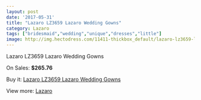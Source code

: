 ```yaml
---
layout: post
date: '2017-05-31'
title: "Lazaro LZ3659 Lazaro Wedding Gowns"
category: Lazaro
tags: ["bridesmaid","wedding","unique","dresses","little"]
image: http://img.hectodress.com/11411-thickbox_default/lazaro-lz3659-lazaro-wedding-gowns.jpg
---
```

Lazaro LZ3659 Lazaro Wedding Gowns

On Sales: **$265.76**
<a href="https://www.hectodress.com/lazaro/5642-lazaro-lz3659-lazaro-wedding-gowns.html"><amp-img layout="responsive" width="600" height="600" src="//img.hectodress.com/11411-thickbox_default/lazaro-lz3659-lazaro-wedding-gowns.jpg" alt="Lazaro LZ3659 Lazaro Wedding Gowns 0" /></a>
<a href="https://www.hectodress.com/lazaro/5642-lazaro-lz3659-lazaro-wedding-gowns.html"><amp-img layout="responsive" width="600" height="600" src="//img.hectodress.com/11413-thickbox_default/lazaro-lz3659-lazaro-wedding-gowns.jpg" alt="Lazaro LZ3659 Lazaro Wedding Gowns 1" /></a>
<a href="https://www.hectodress.com/lazaro/5642-lazaro-lz3659-lazaro-wedding-gowns.html"><amp-img layout="responsive" width="600" height="600" src="//img.hectodress.com/11412-thickbox_default/lazaro-lz3659-lazaro-wedding-gowns.jpg" alt="Lazaro LZ3659 Lazaro Wedding Gowns 2" /></a>

Buy it: [Lazaro LZ3659 Lazaro Wedding Gowns](https://www.hectodress.com/lazaro/5642-lazaro-lz3659-lazaro-wedding-gowns.html "Lazaro LZ3659 Lazaro Wedding Gowns")

View more: [Lazaro](https://www.hectodress.com/94-lazaro "Lazaro")